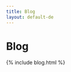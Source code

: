 ```yaml
---
title: Blog
layout: default-de
---
```




<!-- GENERATED FILE -- DO NOT EDIT -->



# Blog

{% include blog.html %}
